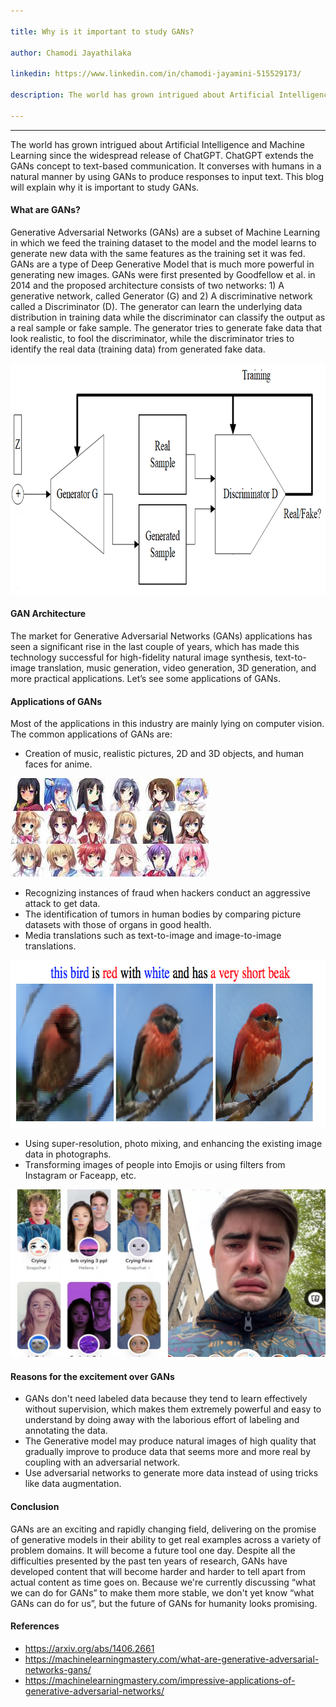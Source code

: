 ```yaml
---

title: Why is it important to study GANs?

author: Chamodi Jayathilaka

linkedin: https://www.linkedin.com/in/chamodi-jayamini-515529173/

description: The world has grown intrigued about Artificial Intelligence and Machine Learning since the widespread release of ChatGPT. ChatGPT extends the GANs concept to text-based communication. It converses with humans in a natural manner by using GANs to produce responses to input text.  This blog will explain why it is important to study GANs.

---
```

___
The world has grown intrigued about Artificial Intelligence and Machine Learning since the widespread release of ChatGPT. ChatGPT extends the GANs concept to text-based communication. It converses with humans in a natural manner by using GANs to produce responses to input text.  This blog will explain why it is important to study GANs.

#### **What are GANs?**

Generative Adversarial Networks (GANs) are a subset of Machine Learning in which we feed the training dataset to the model and the model learns to generate new data with the same features as the training set it was fed. GANs are a type of Deep Generative Model that is much more powerful in generating new images. GANs were first presented by Goodfellow et al. in 2014 and the proposed architecture consists of two networks: 1) A generative network, called Generator (G) and 2) A discriminative network called a Discriminator (D).
The generator can learn the underlying data distribution in training data while the discriminator can classify the output as a real sample or fake sample. The generator tries to generate fake data that look realistic, to fool the discriminator, while the discriminator tries to identify the real data (training data) from generated fake data. 

<img src="/img/cj_1_2023_02_10.png" height="370 px" width="850 px"  />

#### **GAN Architecture**

The market for Generative Adversarial Networks (GANs) applications has seen a significant rise in the last couple of years, which has made this technology successful for high-fidelity natural image synthesis, text-to-image translation, music generation, video generation, 3D generation, and more practical applications. Let’s see some applications of GANs.

#### **Applications of GANs**

Most of the applications in this industry are mainly lying on computer vision. The common applications of GANs are:

- Creation of music, realistic pictures, 2D and 3D objects, and human faces for anime.

<img src="/img/cj_2_2023_02_10.png" height="158 px" width="318 px"  />

- Recognizing instances of fraud when hackers conduct an aggressive attack to get data.
- The identification of tumors in human bodies by comparing picture datasets with those of organs in good health.
- Media translations such as text-to-image and image-to-image translations.

<img src="/img/cj_3_2023_02_10.png" height="268 px" width="714 px"  />

- Using super-resolution, photo mixing, and enhancing the existing image data in photographs.
- Transforming images of people into Emojis or using filters from Instagram or Faceapp, etc. 

<img src="/img/cj_4_2023_02_10.png" height="268 px" width="714 px"  />

#### **Reasons for the excitement over GANs**

- GANs don't need labeled data because they tend to learn effectively without supervision, which makes them extremely powerful and easy to understand by doing away with the laborious effort of labeling and annotating the data.
- The Generative model may produce natural images of high quality that gradually improve to produce data that seems more and more real by coupling with an adversarial network.
- Use adversarial networks to generate more data instead of using tricks like data augmentation.



#### **Conclusion**

GANs are an exciting and rapidly changing field, delivering on the promise of generative models in their ability to get real examples across a variety of problem domains. It will become a future tool one day. Despite all the difficulties presented by the past ten years of research, GANs have developed content that will become harder and harder to tell apart from actual content as time goes on. Because we're currently discussing “what we can do for GANs” to make them more stable, we don't yet know “what GANs can do for us”, but the future of GANs for humanity looks promising.

#### **References**

- https://arxiv.org/abs/1406.2661
- https://machinelearningmastery.com/what-are-generative-adversarial-networks-gans/
- https://machinelearningmastery.com/impressive-applications-of-generative-adversarial-networks/

